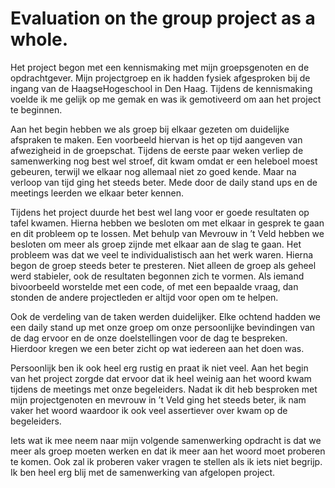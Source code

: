 # Evaluation on the group project as a whole.


Het project begon met een kennismaking met mijn groepsgenoten en de opdrachtgever. Mijn projectgroep en ik hadden fysiek afgesproken bij de ingang van de HaagseHogeschool in Den Haag. Tijdens de kennismaking voelde ik me gelijk op me gemak en was ik gemotiveerd om aan het project te beginnen. 

Aan het begin hebben we als groep bij elkaar gezeten om duidelijke afspraken te maken. Een voorbeeld hiervan is het op tijd aangeven van afwezigheid in de groepschat. Tijdens de eerste paar weken verliep de samenwerking nog best wel stroef, dit kwam omdat er een heleboel moest gebeuren, terwijl we elkaar nog allemaal niet zo goed kende. Maar na verloop van tijd ging het steeds beter. Mede door de daily stand ups en de meetings leerden we elkaar beter kennen.

Tijdens het project duurde het best wel lang voor er goede resultaten op tafel kwamen. Hierna hebben we besloten om met elkaar in gesprek te gaan en dit probleem op te lossen. Met behulp van Mevrouw in ’t Veld hebben we besloten om meer als groep zijnde met elkaar aan de slag te gaan. Het probleem was dat we veel te individualistisch aan het werk waren. Hierna begon de groep steeds beter te presteren. Niet alleen de groep als geheel werd stabieler, ook de resultaten begonnen zich te vormen. Als iemand bivoorbeeld worstelde met een code, of met een bepaalde vraag, dan stonden de andere projectleden er altijd voor open om te helpen.

Ook de verdeling van de taken werden duidelijker. Elke ochtend hadden we een daily stand up met onze groep om onze persoonlijke bevindingen van de dag ervoor en de onze doelstellingen voor de dag te bespreken. Hierdoor kregen we een beter zicht op wat iedereen aan het doen was.

Persoonlijk ben ik ook heel erg rustig en praat ik niet veel. Aan het begin van het project zorgde dat ervoor dat ik heel weinig aan het woord kwam tijdens de meetings met onze begeleiders. Nadat ik dit heb besproken met mijn projectgenoten en mevrouw in ’t Veld ging het steeds beter, ik nam vaker het woord waardoor ik ook veel assertiever over kwam op de begeleiders.

Iets wat ik mee neem naar mijn volgende samenwerking opdracht is dat we meer als groep moeten werken en dat ik meer aan het woord moet proberen te komen. Ook zal ik proberen vaker vragen te stellen als ik iets niet begrijp. Ik ben heel erg blij met de samenwerking van afgelopen project.
